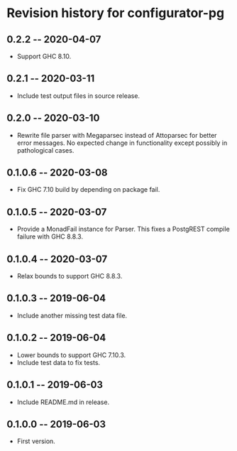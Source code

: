 # Revision history for configurator-pg

## 0.2.2 -- 2020-04-07

* Support GHC 8.10.

## 0.2.1 -- 2020-03-11

* Include test output files in source release.

## 0.2.0 -- 2020-03-10

* Rewrite file parser with Megaparsec instead of
  Attoparsec for better error messages. No expected
  change in functionality except possibly in
  pathological cases.

## 0.1.0.6 -- 2020-03-08

* Fix GHC 7.10 build by depending on package fail.

## 0.1.0.5 -- 2020-03-07

* Provide a MonadFail instance for Parser.
  This fixes a PostgREST compile failure with GHC 8.8.3.

## 0.1.0.4 -- 2020-03-07

* Relax bounds to support GHC 8.8.3.

## 0.1.0.3 -- 2019-06-04

* Include another missing test data file.

## 0.1.0.2 -- 2019-06-04

* Lower bounds to support GHC 7.10.3.
* Include test data to fix tests.

## 0.1.0.1 -- 2019-06-03

* Include README.md in release.

## 0.1.0.0 -- 2019-06-03

* First version.
